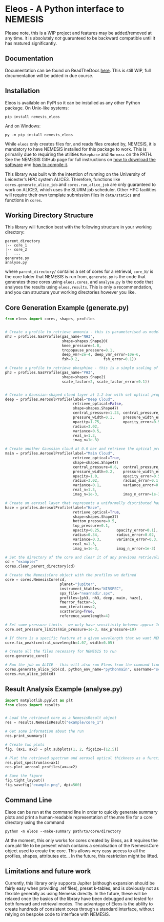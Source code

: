 # Eleos - A Python interface to NEMESIS

Please note, this is a WIP project and features may be added/removed at any time. It is absolutely *not* guarunteed to be backward compatible until it has matured significantly.

## Documentation

Documentation can be found on ReadTheDocs [here](https://eleos.readthedocs.io/en/latest/). This is still WIP, full documentation will be added in due course.

## Installation

Eleos is available on PyPI so it can be installed as any other Python package. On Unix-like systems:

`pip install nemesis_eleos`

And on Windows:

`py -m pip install nemesis_eleos`


While `eleos` only creates files for, and reads files created by, NEMESIS, it is mandatory to have NEMESIS installed for this package to work. This is primarily due to requiring the utilities `Makephase` and `Normxsc` on the PATH. See the NEMESIS GitHub page for full instructions on [how to download the software](https://github.com/nemesiscode/radtrancode/blob/master/README.md) and [how to compile it](https://github.com/nemesiscode/radtrancode/blob/master/AACOMPILE.txt).


This library was built with the intention of running on the University of Leicester’s HPC system ALICE3. Therefore, functions like `cores.generate_alice_job` and `cores.run_alice_job` are only guaranteed to work on ALICE3, which uses the SLURM job scheduler. Other HPC facilities will require their own template submission files in `data/statics` and functions in `cores`.

## Working Directory Structure

This library will function best with the following structure in your working directory:

```
parent_directory
|-- core_1
|-- core_2
|   ...
generate.py
analyse.py
```

where `parent_directory/` contains a set of cores for a retrieval, `core_N/` is the core folder that NEMESIS is run from, `generate.py` is the code that generates these cores using `eleos.cores`, and `analyse.py` is the code that analyses the results using `eleos.results`. This is only a recommendation, and you can structure your working directories however you like.

## Core Generation Example (generate.py)

```python
from eleos import cores, shapes, profiles


# Create a profile to retrieve ammonia - this is parameterised as model 20 in NEMESIS
nh3 = profiles.GasProfile(gas_name="NH3", 
                          shape=shapes.Shape20(
                          knee_pressure=1.0, 
                          tropopause_pressure=0.1,
                          deep_vmr=2e-4, deep_vmr_error=10e-6,
                          fsh=0.2,           fsh_error=0.1))

# Create a profile to retrieve phosphine - this is a simple scaling of the prior distribution
ph3 = profiles.GasProfile(gas_name="PH3", 
                          shape=shapes.Shape2(
                          scale_factor=2, scale_factor_error=0.1))


# Create a Gaussian-shaped cloud layer at 1.2 bar with set optical properties
deep = profiles.AerosolProfile(label="Deep Cloud",
                               retrieve_optical=False,
                               shape=shapes.Shape47(
                               central_pressure=1.23, central_pressure_error=0.04,
                               pressure_width=0.1,    pressure_width_error=0.1,
                               opacity=1.75,          opacity_error=0.5),
                               radius=3.02,           
                               variance=0.5,          
                               real_n=1.3,
                               imag_n=1e-3)

# Create another Gaussian cloud at 0.6 bar and retrieve the optical properties as well (particle radius, variance and imag. refractive index)
main = profiles.AerosolProfile(label="Main Cloud",
                               retrieve_optical=True,
                               shape=shapes.Shape47(
                               central_pressure=0.6,  central_pressure_error=0.01,
                               pressure_width=0.2,    pressure_width_error=0.2,
                               opacity=1.0,           opacity_error=0.5),
                               radius=3.02,           radius_error=0.1,
                               variance=0.1,          variance_error=0.1,
                               real_n=1.3, 
                               imag_n=1e-3,           imag_n_error=1e-3)

# Create an aerosol layer that represents a uniformally distributed haze between 0.5bar and 0.1bar and retrieve the optical properties
haze = profiles.AerosolProfile(label="Haze",
                               retrieve_optical=True,
                               shape=shapes.Shape37(
                               bottom_pressure=0.5, 
                               top_pressure=0.1,
                               opacity=0.25,       opacity_error=0.1),
                               radius=0.34,        radius_error=0.02,
                               variance=0.3,       variance_error=0.3,
                               real_n=1.3,
                               imag_n=1e-3,        imag_n_error=1e-3)

# Set the directory of the core and clear it of any previous retrievals
cd = "example/"
cores.clear_parent_directory(cd)

# Create the NemesisCore object with the profiles we defined
core = cores.NemesisCore(cd,
                         planet="jupiter",
                         instrument_ktables="NIRSPEC",
                         spx_file="nearnadir.spx",
                         profiles=[ph3, nh3, deep, main, haze],
                         fmerror_factor=5,
                         num_iterations=2,
                         scattering=True,
                         reference_wavelength=4)

# Set some pressure limits - we only have sensitivity between approx 1mbar and 10bar
core.set_pressure_limits(min_pressure=1e-3, max_pressure=10)

# If there is a specific feature at a given wavelength that we want NEMESIS to always fit, we can use the fix_peak method
core.fix_peak(central_wavelength=4.07, width=0.05)

# Create all the files necessary for NEMESIS to run
core.generate_core()

# Run the job on ALICE - this will also run Eleos from the command line to make some summary plots in example/core_1/plots/
cores.generate_alice_job(cd, python_env_name="pythonmain", username="scat2", hours=3)
cores.run_alice_job(cd)
```

## Result Analysis Example (analyse.py)

```python
import matplotlib.pyplot as plt
from eleos import results


# Load the retrieved core as a NemesisResult object
res = results.NemesisResult("example/core_1")

# Get some information about the run
res.print_summary()

# Create two plots
fig, (ax1, ax2) = plt.subplots(1, 2, figsize=(12,5))

# Plot the retrieved spectrum and aerosol optical thickness as a function of pressure 
res.plot_spectrum(ax=ax1)
res.plot_aerosol_profiles(ax=ax2)

# Save the figure
fig.tight_layout()
fig.savefig("example.png", dpi=500)
```


## Command Line

Eleos can be run at the command line in order to quickly generate summary plots and print a human-readable representation of the.mre file for a core directory using the command

`python -m eleos --make-summary path/to/core/directory`

At the moment, this only works for cores created by Eleos, as it requires the core.pkl file to be present which contains a serialisation of the NemesisCore object used to create the core. This allows very easy access to all the profiles, shapes, attributes etc… In the future, this restriction might be lifted.


## Limitations and future work

Currently, this library only supports Jupiter (although expansion should be fairly easy when providing .ref files), preset k-tables, and is obviously not as flexible generally as using Nemesis directly. In the future, these will be relaxed once the basics of the library have been debugged and tested for both forward and retrieval modes. The advantage of Eleos is the ablilty to create hundreds of consistent cores through a standard interface, without relying on bespoke code to interface with NEMESIS.

